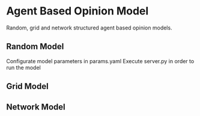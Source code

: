 # Agent Based Opinion Model
Random, grid and network structured agent based opinion models.

## Random Model
Configurate model parameters in params.yaml
Execute server.py in order to run the model

## Grid Model

## Network Model